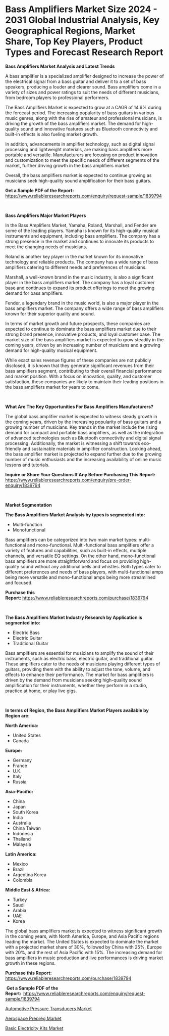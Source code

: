 <p><h1>Bass Amplifiers Market Size 2024 - 2031 Global Industrial Analysis, Key Geographical Regions, Market Share, Top Key Players, Product Types and Forecast Research Report</h1></p><p><strong>Bass Amplifiers Market Analysis and Latest Trends</strong></p>
<p><p>A bass amplifier is a specialized amplifier designed to increase the power of the electrical signal from a bass guitar and deliver it to a set of bass speakers, producing a louder and clearer sound. Bass amplifiers come in a variety of sizes and power ratings to suit the needs of different musicians, from bedroom players to professional performers.</p><p>The Bass Amplifiers Market is expected to grow at a CAGR of 14.6% during the forecast period. The increasing popularity of bass guitars in various music genres, along with the rise of amateur and professional musicians, is driving the growth of the bass amplifiers market. The demand for high-quality sound and innovative features such as Bluetooth connectivity and built-in effects is also fueling market growth.</p><p>In addition, advancements in amplifier technology, such as digital signal processing and lightweight materials, are making bass amplifiers more portable and versatile. Manufacturers are focusing on product innovation and customization to meet the specific needs of different segments of the market, further driving growth in the bass amplifiers market.</p><p>Overall, the bass amplifiers market is expected to continue growing as musicians seek high-quality sound amplification for their bass guitars.</p></p>
<p><strong>Get a Sample PDF of the Report:&nbsp;</strong> <a href="https://www.reliableresearchreports.com/enquiry/request-sample/1839794">https://www.reliableresearchreports.com/enquiry/request-sample/1839794</a></p>
<p>&nbsp;</p>
<p><strong>Bass Amplifiers Major Market Players</strong></p>
<p><p>In the Bass Amplifiers Market, Yamaha, Roland, Marshall, and Fender are some of the leading players. Yamaha is known for its high-quality musical instruments and equipment, including bass amplifiers. The company has a strong presence in the market and continues to innovate its products to meet the changing needs of musicians.</p><p>Roland is another key player in the market known for its innovative technology and reliable products. The company has a wide range of bass amplifiers catering to different needs and preferences of musicians.</p><p>Marshall, a well-known brand in the music industry, is also a significant player in the bass amplifiers market. The company has a loyal customer base and continues to expand its product offerings to meet the growing demand for bass amplifiers.</p><p>Fender, a legendary brand in the music world, is also a major player in the bass amplifiers market. The company offers a wide range of bass amplifiers known for their superior quality and sound.</p><p>In terms of market growth and future prospects, these companies are expected to continue to dominate the bass amplifiers market due to their strong brand presence, innovative products, and loyal customer base. The market size of the bass amplifiers market is expected to grow steadily in the coming years, driven by an increasing number of musicians and a growing demand for high-quality musical equipment.</p><p>While exact sales revenue figures of these companies are not publicly disclosed, it is known that they generate significant revenues from their bass amplifiers segment, contributing to their overall financial performance and market position. With a focus on innovation, quality, and customer satisfaction, these companies are likely to maintain their leading positions in the bass amplifiers market for years to come.</p></p>
<p>&nbsp;</p>
<p><strong>What Are The Key Opportunities For Bass Amplifiers Manufacturers?</strong></p>
<p><p>The global bass amplifier market is expected to witness steady growth in the coming years, driven by the increasing popularity of bass guitars and a growing number of musicians. Key trends in the market include the rising demand for compact and portable bass amplifiers, as well as the integration of advanced technologies such as Bluetooth connectivity and digital signal processing. Additionally, the market is witnessing a shift towards eco-friendly and sustainable materials in amplifier construction. Looking ahead, the bass amplifier market is projected to expand further due to the growing number of music enthusiasts and the increasing availability of online music lessons and tutorials.</p></p>
<p><strong>Inquire or Share Your Questions If Any Before Purchasing This Report:</strong> <a href="https://www.reliableresearchreports.com/enquiry/pre-order-enquiry/1839794">https://www.reliableresearchreports.com/enquiry/pre-order-enquiry/1839794</a></p>
<p>&nbsp;</p>
<p><strong>Market Segmentation</strong></p>
<p><strong>The Bass Amplifiers Market Analysis by types is segmented into:</strong></p>
<p><ul><li>Multi-function</li><li>Monofunctional</li></ul></p>
<p><p>Bass amplifiers can be categorized into two main market types: multi-functional and mono-functional. Multi-functional bass amplifiers offer a variety of features and capabilities, such as built-in effects, multiple channels, and versatile EQ settings. On the other hand, mono-functional bass amplifiers are more straightforward and focus on providing high-quality sound without any additional bells and whistles. Both types cater to different preferences and needs of bass players, with multi-functional amps being more versatile and mono-functional amps being more streamlined and focused.</p></p>
<p><strong>Purchase this Report:&nbsp;</strong><a href="https://www.reliableresearchreports.com/purchase/1839794">https://www.reliableresearchreports.com/purchase/1839794</a></p>
<p>&nbsp;</p>
<p><strong>The Bass Amplifiers Market Industry Research by Application is segmented into:</strong></p>
<p><ul><li>Electric Bass</li><li>Electric Guitar</li><li>Traditional Guitar</li></ul></p>
<p><p>Bass amplifiers are essential for musicians to amplify the sound of their instruments, such as electric bass, electric guitar, and traditional guitar. These amplifiers cater to the needs of musicians playing different types of guitars, providing them with the ability to adjust the tone, volume, and effects to enhance their performance. The market for bass amplifiers is driven by the demand from musicians seeking high-quality sound amplification for their instruments, whether they perform in a studio, practice at home, or play live gigs.</p></p>
<p>&nbsp;</p>
<p><strong>In terms of Region, the Bass Amplifiers Market Players available by Region are:</strong></p>
<p>
    <p> <strong> North America: </strong>
        <ul>
            <li>United States</li>
            <li>Canada</li>
        </ul>
        </p> 
    <p> <strong> Europe: </strong>
        <ul>
            <li>Germany</li>
            <li>France</li>
            <li>U.K.</li>
            <li>Italy</li>
            <li>Russia</li>
        </ul>
        </p> 
    <p> <strong> Asia-Pacific: </strong>
        <ul>
            <li>China</li>
            <li>Japan</li>
            <li>South Korea</li>
            <li>India</li>
            <li>Australia</li>
            <li>China Taiwan</li>
            <li>Indonesia</li>
            <li>Thailand</li>
            <li>Malaysia</li>
        </ul>
        </p> 
    <p> <strong> Latin America: </strong>
        <ul>
            <li>Mexico</li>
            <li>Brazil</li>
            <li>Argentina Korea</li>
            <li>Colombia</li>
        </ul>
        </p> 
    <p> <strong> Middle East & Africa: </strong>
        <ul>
            <li>Turkey</li>
            <li>Saudi</li>
            <li>Arabia</li>
            <li>UAE</li>
            <li>Korea</li>
        </ul>
    </p>
    </p>
<p><p>The global bass amplifiers market is expected to witness significant growth in the coming years, with North America, Europe, and Asia Pacific regions leading the market. The United States is expected to dominate the market with a projected market share of 30%, followed by China with 25%, Europe with 20%, and the rest of Asia Pacific with 15%. The increasing demand for bass amplifiers in music production and live performances is driving market growth in these regions.</p></p>
<p><strong>Purchase this Report: </strong><a href="https://www.reliableresearchreports.com/purchase/1839794">https://www.reliableresearchreports.com/purchase/1839794</a></p>
<p>&nbsp;<strong>Get a Sample PDF of the Report:&nbsp;&nbsp;</strong><a href="https://www.reliableresearchreports.com/enquiry/request-sample/1839794">https://www.reliableresearchreports.com/enquiry/request-sample/1839794</a></p>
<p><strong></strong></p>
<p><p><a href="https://github.com/yemakinde/Market-Research-Report-List-1/blob/main/automotive-pressure-transducers-market.md">Automotive Pressure Transducers Market</a></p><p><a href="https://extreme-scabiosa-c81.notion.site/Aerospace-Prepreg-Market-Size-Growth-Outlook-from-2024-to-2031-projecting-at-Market-s-Trends-Analy-0ad520cb392640e99ef5d1322799ec2d">Aerospace Prepreg Market</a></p><p><a href="https://github.com/jsmusil/Market-Research-Report-List-2/blob/main/basic-electricity-kits-market.md">Basic Electricity Kits Market</a></p></p>
